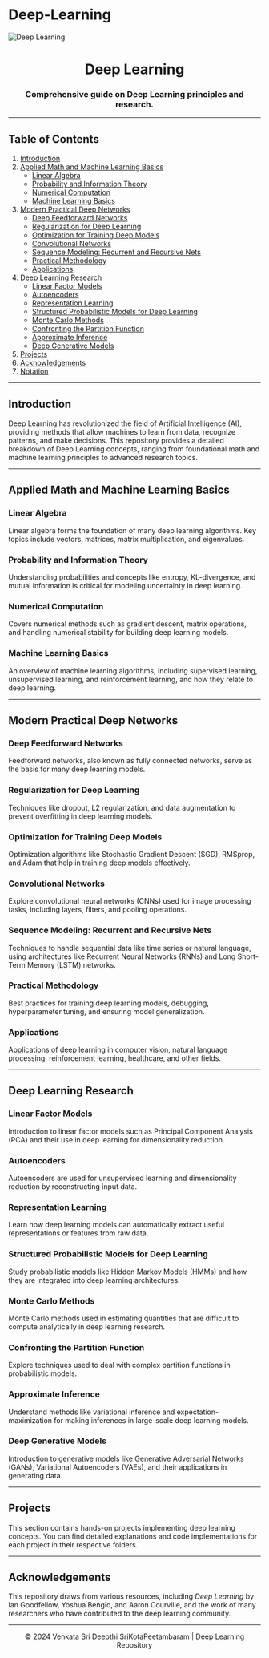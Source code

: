 # Deep-Learning
![Deep Learning](https://miro.medium.com/v2/resize:fit:1400/0*5s_Qb1Ed53Nc9iLo.gif)
<h1 align="center">Deep Learning</h1>
<h3 align="center">Comprehensive guide on Deep Learning principles and research.</h3>

---

## Table of Contents
1. [Introduction](#introduction)
2. [Applied Math and Machine Learning Basics](#applied-math-and-machine-learning-basics)
   - [Linear Algebra](#linear-algebra)
   - [Probability and Information Theory](#probability-and-information-theory)
   - [Numerical Computation](#numerical-computation)
   - [Machine Learning Basics](#machine-learning-basics)
3. [Modern Practical Deep Networks](#modern-practical-deep-networks)
   - [Deep Feedforward Networks](#deep-feedforward-networks)
   - [Regularization for Deep Learning](#regularization-for-deep-learning)
   - [Optimization for Training Deep Models](#optimization-for-training-deep-models)
   - [Convolutional Networks](#convolutional-networks)
   - [Sequence Modeling: Recurrent and Recursive Nets](#sequence-modeling-recurrent-and-recursive-nets)
   - [Practical Methodology](#practical-methodology)
   - [Applications](#applications)
4. [Deep Learning Research](#deep-learning-research)
   - [Linear Factor Models](#linear-factor-models)
   - [Autoencoders](#autoencoders)
   - [Representation Learning](#representation-learning)
   - [Structured Probabilistic Models for Deep Learning](#structured-probabilistic-models-for-deep-learning)
   - [Monte Carlo Methods](#monte-carlo-methods)
   - [Confronting the Partition Function](#confronting-the-partition-function)
   - [Approximate Inference](#approximate-inference)
   - [Deep Generative Models](#deep-generative-models)
5. [Projects](#projects)
6. [Acknowledgements](#acknowledgements)
7. [Notation](#notation)

---

## Introduction
Deep Learning has revolutionized the field of Artificial Intelligence (AI), providing methods that allow machines to learn from data, recognize patterns, and make decisions. This repository provides a detailed breakdown of Deep Learning concepts, ranging from foundational math and machine learning principles to advanced research topics.

---

## Applied Math and Machine Learning Basics

### Linear Algebra
Linear algebra forms the foundation of many deep learning algorithms. Key topics include vectors, matrices, matrix multiplication, and eigenvalues.

### Probability and Information Theory
Understanding probabilities and concepts like entropy, KL-divergence, and mutual information is critical for modeling uncertainty in deep learning.

### Numerical Computation
Covers numerical methods such as gradient descent, matrix operations, and handling numerical stability for building deep learning models.

### Machine Learning Basics
An overview of machine learning algorithms, including supervised learning, unsupervised learning, and reinforcement learning, and how they relate to deep learning.

---

## Modern Practical Deep Networks

### Deep Feedforward Networks
Feedforward networks, also known as fully connected networks, serve as the basis for many deep learning models.

### Regularization for Deep Learning
Techniques like dropout, L2 regularization, and data augmentation to prevent overfitting in deep learning models.

### Optimization for Training Deep Models
Optimization algorithms like Stochastic Gradient Descent (SGD), RMSprop, and Adam that help in training deep models effectively.

### Convolutional Networks
Explore convolutional neural networks (CNNs) used for image processing tasks, including layers, filters, and pooling operations.

### Sequence Modeling: Recurrent and Recursive Nets
Techniques to handle sequential data like time series or natural language, using architectures like Recurrent Neural Networks (RNNs) and Long Short-Term Memory (LSTM) networks.

### Practical Methodology
Best practices for training deep learning models, debugging, hyperparameter tuning, and ensuring model generalization.

### Applications
Applications of deep learning in computer vision, natural language processing, reinforcement learning, healthcare, and other fields.

---

## Deep Learning Research

### Linear Factor Models
Introduction to linear factor models such as Principal Component Analysis (PCA) and their use in deep learning for dimensionality reduction.

### Autoencoders
Autoencoders are used for unsupervised learning and dimensionality reduction by reconstructing input data.

### Representation Learning
Learn how deep learning models can automatically extract useful representations or features from raw data.

### Structured Probabilistic Models for Deep Learning
Study probabilistic models like Hidden Markov Models (HMMs) and how they are integrated into deep learning architectures.

### Monte Carlo Methods
Monte Carlo methods used in estimating quantities that are difficult to compute analytically in deep learning research.

### Confronting the Partition Function
Explore techniques used to deal with complex partition functions in probabilistic models.

### Approximate Inference
Understand methods like variational inference and expectation-maximization for making inferences in large-scale deep learning models.

### Deep Generative Models
Introduction to generative models like Generative Adversarial Networks (GANs), Variational Autoencoders (VAEs), and their applications in generating data.

---

## Projects
This section contains hands-on projects implementing deep learning concepts. 
You can find detailed explanations and code implementations for each project in their respective folders.

---

## Acknowledgements
This repository draws from various resources, including *Deep Learning* by Ian Goodfellow, Yoshua Bengio, and Aaron Courville, and the work of many researchers who have contributed to the deep learning community.

---

<p align="center">&copy; 2024 Venkata Sri Deepthi SriKotaPeetambaram | Deep Learning Repository</p>
